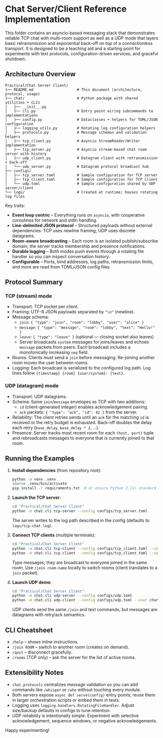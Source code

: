 # Chat Server/Client Reference Implementation

This folder contains an asyncio-based messaging stack that demonstrates reliable TCP chat with multi-room support as well as a UDP mode that layers basic retransmission and exponential back-off on top of a connectionless transport. It is designed to be a teaching aid and a starting point for experiments with text protocols, configuration-driven services, and graceful shutdown.

## Architecture Overview

```
Practical/Chat Server Client/
├── README.md                    # This document (architecture, protocol, usage)
├── chat/                        # Python package with shared utilities + CLIs
│   ├── __init__.py
│   ├── cli.py                   # Entry point wiring subcommands to implementations
│   ├── config.py                # Dataclasses + helpers for TOML/JSON configuration
│   ├── logging_utils.py         # Rotating log configuration helpers
│   ├── protocols.py             # Message schemas and validation helpers
│   ├── tcp_client.py            # Asyncio StreamReader/Writer implementation
│   ├── tcp_server.py            # Asyncio stream-based chat room server with history
│   ├── udp_client.py            # Datagram client with retransmission + back-off
│   └── udp_server.py            # Datagram protocol broadcast hub
├── configs/
│   ├── tcp_server.toml          # Sample configuration for TCP server
│   ├── tcp_client.toml          # Sample configuration for TCP client
│   └── udp.toml                 # Sample configuration shared by UDP server/client
└── logs/                        # Created at runtime; houses rotating log files
```

Key traits:

- **Event loop centric** – Everything runs on `asyncio`, with cooperative coroutines for network and stdin handling.
- **Line-delimited JSON protocol** – Structured payloads without external dependencies. TCP uses newline framing; UDP uses discrete datagrams.
- **Room-aware broadcasting** – Each room is an isolated publish/subscribe domain; the server tracks membership and presence notifications.
- **Durable logging** – Both modes push events through a rotating file handler so you can inspect conversation history.
- **Configurable** – Ports, bind addresses, log paths, retransmission limits, and more are read from TOML/JSON config files.

## Protocol Summary

### TCP (stream) mode

- Transport: TCP socket per client.
- Framing: UTF-8 JSON payloads separated by `"\n"` (newline).
- Message schema:
  - `join`: `{ "type": "join", "room": "lobby", "user": "alice" }`
  - `message`: `{ "type": "message", "room": "lobby", "text": "Hello!" }`
  - `leave`: `{ "type": "leave" }` (optional — closing socket also leaves)
  - Server broadcasts `system` messages for joins/leaves and echoes `message` packets from peers. Each broadcast includes a monotonically increasing `seq` field.
- Rooms: Clients must send a `join` before messaging. Re-joining another room moves the user between rooms.
- Logging: Each broadcast is serialized to the configured log path. Log lines follow `{timestamp} {room} {user/system}: {text}`.

### UDP (datagram) mode

- Transport: UDP datagrams.
- Schema: Same `join`/`message` envelopes as TCP with two additions:
  - `id` (client-generated integer) enables acknowledgement pairing.
  - `ack` packets: `{ "type": "ack", "id": 42 }` from the server.
- Reliability: The client retries sends until an `ack` for the matching `id` is received or the retry budget is exhausted. Back-off doubles the delay each retry (`base_delay`, `base_delay * 2`, ...).
- Presence: Server tracks most recent room for each `(host, port)` tuple and rebroadcasts messages to everyone that is currently joined to that room.

## Running the Examples

1. **Install dependencies** (from repository root):

   ```bash
   python -m venv .venv
   source .venv/bin/activate
   pip install -r requirements.txt  # or ensure Python 3.11+ standard library is available
   ```

2. **Launch the TCP server**:

   ```bash
   cd "Practical/Chat Server Client"
   python -m chat.cli tcp-server --config configs/tcp_server.toml
   ```

   The server writes to the log path described in the config (defaults to `logs/tcp-chat.log`).

3. **Connect TCP clients** (multiple terminals):

   ```bash
   cd "Practical/Chat Server Client"
   python -m chat.cli tcp-client --config configs/tcp_client.toml --user alice
   python -m chat.cli tcp-client --config configs/tcp_client.toml --user bob
   ```

   Type messages; they are broadcast to everyone joined in the same room. Use `/join room-name` locally to switch rooms (client translates to a `join` packet).

4. **Launch UDP demo**:

   ```bash
   cd "Practical/Chat Server Client"
   python -m chat.cli udp-server --config configs/udp.toml
   python -m chat.cli udp-client --config configs/udp.toml --user charlie
   ```

   UDP clients send the same `/join` and text commands, but messages are datagrams with retry/ack semantics.

## CLI Cheatsheet

- `/help` – shows inline instructions.
- `/join ROOM` – switch to another room (creates on demand).
- `/quit` – disconnect gracefully.
- `/rooms` (TCP only) – ask the server for the list of active rooms.

## Extensibility Notes

- `chat.protocols` centralizes message validation so you can add commands like `/whisper` or `/who` without touching every module.
- Both servers expose `async def serve(config)` entry points; reuse them in larger orchestration scripts or embed them in tests.
- Logging uses `logging.handlers.RotatingFileHandler`. Adjust size/backup defaults in configs to tune retention.
- UDP reliability is intentionally simple. Experiment with selective acknowledgement, sequence windows, or negative acknowledgements.

Happy experimenting!
